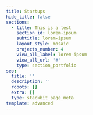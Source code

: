 ```yaml
---
title: Startups
hide_title: false
sections:
  - title: This is a test
    section_id: lorem-ipsum
    subtitle: lorem-ipsum
    layout_style: mosaic
    projects_number: 4
    view_all_label: lorem-ipsum
    view_all_url: '#'
    type: section_portfolio
seo:
  title: ''
  description: ''
  robots: []
  extra: []
  type: stackbit_page_meta
template: advanced
---
```

